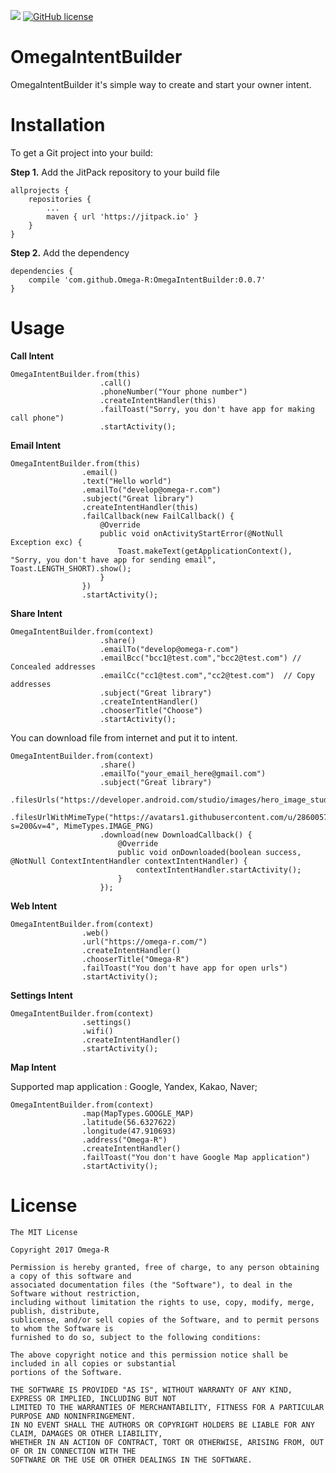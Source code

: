 [![](https://jitpack.io/v/Omega-R/OmegaIntentBuilder.svg)](https://jitpack.io/#Omega-R/OmegaIntentBuilder)
[![GitHub license](https://img.shields.io/github/license/mashape/apistatus.svg)](https://opensource.org/licenses/MIT)

# OmegaIntentBuilder
OmegaIntentBuilder it's simple way to create and start your owner intent. 

# Installation
To get a Git project into your build:

**Step 1.** Add the JitPack repository to your build file
```
allprojects {
    repositories {
        ...
        maven { url 'https://jitpack.io' }
    }
}
```
**Step 2.** Add the dependency
```
dependencies {
    compile 'com.github.Omega-R:OmegaIntentBuilder:0.0.7'
}
```
# Usage

**Call Intent**
```
OmegaIntentBuilder.from(this)
                    .call()
                    .phoneNumber("Your phone number")
                    .createIntentHandler(this)
                    .failToast("Sorry, you don't have app for making call phone")
                    .startActivity();
```

**Email Intent**
```
OmegaIntentBuilder.from(this)
                .email()
                .text("Hello world")
                .emailTo("develop@omega-r.com")
                .subject("Great library")
                .createIntentHandler(this)
                .failCallback(new FailCallback() {
                    @Override
                    public void onActivityStartError(@NotNull Exception exc) {
                        Toast.makeText(getApplicationContext(), "Sorry, you don't have app for sending email", Toast.LENGTH_SHORT).show();
                    }
                })
                .startActivity();
```

**Share Intent**
```
OmegaIntentBuilder.from(context)
                    .share()
                    .emailTo("develop@omega-r.com")
                    .emailBcc("bcc1@test.com","bcc2@test.com") // Concealed addresses
                    .emailCc("cc1@test.com","cc2@test.com")  // Copy addresses
                    .subject("Great library")
                    .createIntentHandler()
                    .chooserTitle("Choose")
                    .startActivity();
```

You can download file from internet and put it to intent. 
```
OmegaIntentBuilder.from(context)
                    .share()
                    .emailTo("your_email_here@gmail.com")
                    .subject("Great library")
                    .filesUrls("https://developer.android.com/studio/images/hero_image_studio.png")
                    .filesUrlWithMimeType("https://avatars1.githubusercontent.com/u/28600571?s=200&v=4", MimeTypes.IMAGE_PNG)
                    .download(new DownloadCallback() {
                        @Override
                        public void onDownloaded(boolean success, @NotNull ContextIntentHandler contextIntentHandler) {
                            contextIntentHandler.startActivity();
                        }
                    });
```

**Web Intent**
```
OmegaIntentBuilder.from(context)
                .web()
                .url("https://omega-r.com/")
                .createIntentHandler()
                .chooserTitle("Omega-R")
                .failToast("You don't have app for open urls")
                .startActivity();
```

**Settings Intent**
```
OmegaIntentBuilder.from(context)
                .settings()
                .wifi()
                .createIntentHandler()
                .startActivity();
```

**Map Intent**

Supported map application : Google, Yandex, Kakao, Naver;
```
OmegaIntentBuilder.from(context)
                .map(MapTypes.GOOGLE_MAP)
                .latitude(56.6327622)
                .longitude(47.910693)
                .address("Omega-R")
                .createIntentHandler()
                .failToast("You don't have Google Map application")
                .startActivity();
```


# License
```
The MIT License

Copyright 2017 Omega-R

Permission is hereby granted, free of charge, to any person obtaining a copy of this software and 
associated documentation files (the "Software"), to deal in the Software without restriction, 
including without limitation the rights to use, copy, modify, merge, publish, distribute, 
sublicense, and/or sell copies of the Software, and to permit persons to whom the Software is 
furnished to do so, subject to the following conditions:

The above copyright notice and this permission notice shall be included in all copies or substantial
portions of the Software.

THE SOFTWARE IS PROVIDED "AS IS", WITHOUT WARRANTY OF ANY KIND, EXPRESS OR IMPLIED, INCLUDING BUT NOT 
LIMITED TO THE WARRANTIES OF MERCHANTABILITY, FITNESS FOR A PARTICULAR PURPOSE AND NONINFRINGEMENT. 
IN NO EVENT SHALL THE AUTHORS OR COPYRIGHT HOLDERS BE LIABLE FOR ANY CLAIM, DAMAGES OR OTHER LIABILITY, 
WHETHER IN AN ACTION OF CONTRACT, TORT OR OTHERWISE, ARISING FROM, OUT OF OR IN CONNECTION WITH THE 
SOFTWARE OR THE USE OR OTHER DEALINGS IN THE SOFTWARE.
```
